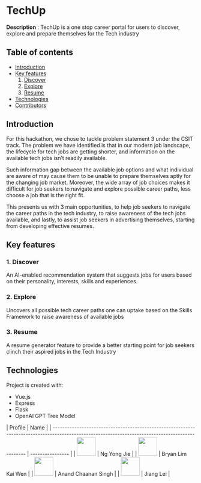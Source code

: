 # TechUp

**Description** : TechUp is a one stop career portal for users to discover, explore and prepare themselves for the Tech industry


## Table of contents

- [Introduction](#introduction)
- [Key features](#key-features)
  1. [Discover](#discover)
  2. [Explore](#explore)
  3. [Resume](#resume)
- [Technologies](#technologies)
- [Contributors](#contributors)

<a name="introduction"></a> 
## Introduction 
For this hackathon, we chose to tackle problem statement 3 under the CSIT track.
The problem we have identified is that in our modern job landscape, the lifecycle for tech jobs are getting shorter, and information on the available tech jobs isn’t readily available.

Such information gap between the available job options and what individual are aware of may cause them to be unable to prepare themselves aptly for the changing job market.
Moreover, the wide array of job choices makes it difficult for job seekers to navigate and explore possible career paths, less choose a job that is the right fit.

This presents us with 3 main opportunities, to help job seekers to navigate the career paths in the tech industry, to raise awareness of the tech jobs available, and lastly, to assist job seekers in advertising themselves, starting from developing effective resumes.

<a name="key-features"></a> 
## Key features

<a name="discover"></a> 
### 1. Discover
An AI-enabled recommendation system that suggests jobs for users based on their personality, interests, skills and experiences.

<a name="explore"></a> 
### 2. Explore
Uncovers all possible tech career paths one can uptake based on the Skills Framework to raise awareness of available jobs

<a name="resume"></a> 
### 3. Resume
A resume generator feature to provide a better starting point for job seekers clinch their aspired jobs in the Tech Industry

<a name="technologies"></a> 
## Technologies

Project is created with:

- Vue.js
- Express
- Flask
- OpenAI GPT Tree Model

<a name="contributors"></a> 
| Profile                                                                                                                                           | Name             |
| ------------------------------------------------------------------------------------------------------------------------------------------------- | ---------------- |
| <a href='https://github.com/LimJiaEarn' title='LimJiaEarn'> <img src='https://github.com/yongjicode.png' height='50' width='50'/></a> | Ng Yong Jie       |
| <a href='https://github.com/yuandjom' title='yuandjom'> <img src='https://github.com/zonpig.png' height='50' width='50'/></a>                   | Bryan Lim Kai Wen |
| <a href='https://github.com/jklye' title='jklye'> <img src='https://github.com/csa100.png' height='50' width='50'/></a>                   | Anand Chaanan Singh |
| <a href='https://github.com/Purifish' title='Purifish'> <img src='https://github.com/leileijng.png' height='50' width='50'/></a>                   | Jiang Lei  |
